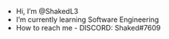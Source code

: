 - Hi, I’m @ShakedL3
- I’m currently learning Software Engineering 
- How to reach me - DISCORD: Shaked#7609

<!---
ShakedL3/ShakedL3 is a ✨ special ✨ repository because its `README.md` (this file) appears on your GitHub profile.
You can click the Preview link to take a look at your changes.
--->
